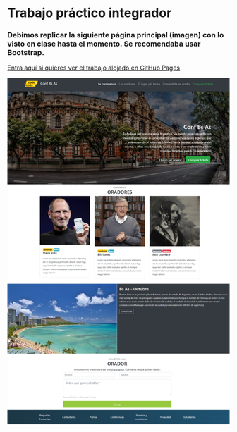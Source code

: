 # Trabajo práctico integrador

### Debimos replicar la siguiente página principal (imagen) con lo visto en clase hasta el momento. Se recomendaba usar Bootstrap.

[Entra aquí si quieres ver el trabajo alojado en GitHub Pages](https://francogenre.github.io/T.P.IntegradorBootstrap/index.html#)

![Imagen de cómo debe verse la web que debemos replicar](img/final_front.jpg)
